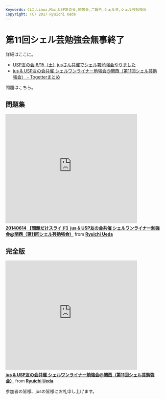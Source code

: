 ```yaml
---
Keywords: CLI,Linux,Mac,USP友の会,勉強会,ご報告,シェル芸,シェル芸勉強会
Copyright: (C) 2017 Ryuichi Ueda
---
```


# 第11回シェル芸勉強会無事終了
詳細はここに。

<ul>
 <li><a href="http://www.usptomo.com/PAGE=20140615USPSTUDY" target="_blank">USP友の会:6/15（土）jusさん共催でシェル芸勉強会やりました</a></li>
 <li><a href="http://togetter.com/li/680441" target="_blank">jus & USP友の会共催 シェルワンライナー勉強会@関西（第11回シェル芸勉強会） - Togetterまとめ </a></li>
</ul>

問題はこちら。

<h2>問題集</h2>

<iframe src="http://www.slideshare.net/slideshow/embed_code/35859423" width="427" height="356" frameborder="0" marginwidth="0" marginheight="0" scrolling="no" style="border:1px solid #CCC; border-width:1px 1px 0; margin-bottom:5px; max-width: 100%;" allowfullscreen> </iframe> <div style="margin-bottom:5px"> <strong> <a href="https://www.slideshare.net/ryuichiueda/20140614-35859423" title="20140614 【問題だけスライド】jus &amp; USP友の会共催 シェルワンライナー勉強会@関西（第11回シェル芸勉強会）" target="_blank">20140614 【問題だけスライド】jus &amp; USP友の会共催 シェルワンライナー勉強会@関西（第11回シェル芸勉強会）</a> </strong> from <strong><a href="http://www.slideshare.net/ryuichiueda" target="_blank">Ryuichi Ueda</a></strong> </div>

<h2>完全版</h2>

<iframe src="http://www.slideshare.net/slideshow/embed_code/35863341" width="427" height="356" frameborder="0" marginwidth="0" marginheight="0" scrolling="no" style="border:1px solid #CCC; border-width:1px 1px 0; margin-bottom:5px; max-width: 100%;" allowfullscreen> </iframe> <div style="margin-bottom:5px"> <strong> <a href="https://www.slideshare.net/ryuichiueda/20140614-jus-uspstudy" title="jus &amp; USP友の会共催 シェルワンライナー勉強会@関西（第11回シェル芸勉強会）" target="_blank">jus &amp; USP友の会共催 シェルワンライナー勉強会@関西（第11回シェル芸勉強会）</a> </strong> from <strong><a href="http://www.slideshare.net/ryuichiueda" target="_blank">Ryuichi Ueda</a></strong> </div>


参加者の皆様、jusの皆様にお礼申し上げます。
